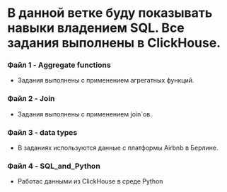 # В данной ветке буду показывать навыки владением SQL. Все задания выполнены в ClickHouse. 
### Файл 1 - Aggregate functions
- Задания выполнены с применением агрегатных функций.
### Файл 2 - Join
- Задания выполнены с применением join`ов.
### Файл 3 - data types
- В заданиях используются данные с платформы Airbnb в Берлине. 
### Файл 4 - SQL_and_Python
- Работас данными из ClickHousе в среде Python
